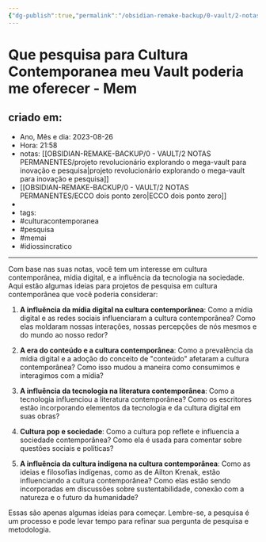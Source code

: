 ```yaml
---
{"dg-publish":true,"permalink":"/obsidian-remake-backup/0-vault/2-notas-permanentes/que-pesquisa-para-cultura-contemporanea-meu-vault-poderia-me-oferecer-mem/","tags":["permanente","culturacontemporanea","pesquisa","memai","idiossincratico"],"dgHomeLink":true,"dgShowLocalGraph":true,"dgShowFileTree":true,"dgEnableSearch":true,"noteIcon":""}
---
```


# Que pesquisa para Cultura Contemporanea meu Vault poderia me oferecer - Mem

## criado em: 
-  Ano, Mês e dia: 2023-08-26
- Hora: 21:58
- notas: [[OBSIDIAN-REMAKE-BACKUP/0 - VAULT/2 NOTAS PERMANENTES/projeto revolucionário explorando o mega-vault para inovação e pesquisa\|projeto revolucionário explorando o mega-vault para inovação e pesquisa]]
- [[OBSIDIAN-REMAKE-BACKUP/0 - VAULT/2 NOTAS PERMANENTES/ECCO dois ponto zero\|ECCO dois ponto zero]]
- 
- tags:
- #culturacontemporanea
- #pesquisa
- #memai 
- #idiossincratico 
---

Com base nas suas notas, você tem um interesse em cultura contemporânea, mídia digital, e a influência da tecnologia na sociedade. Aqui estão algumas ideias para projetos de pesquisa em cultura contemporânea que você poderia considerar:

1.  **A influência da mídia digital na cultura contemporânea**: Como a mídia digital e as redes sociais influenciaram a cultura contemporânea? Como elas moldaram nossas interações, nossas percepções de nós mesmos e do mundo ao nosso redor?

2.  **A era do conteúdo e a cultura contemporânea**: Como a prevalência da mídia digital e a adoção do conceito de "conteúdo" afetaram a cultura contemporânea? Como isso mudou a maneira como consumimos e interagimos com a mídia?

3.  **A influência da tecnologia na literatura contemporânea**: Como a tecnologia influenciou a literatura contemporânea? Como os escritores estão incorporando elementos da tecnologia e da cultura digital em suas obras?

4.  **Cultura pop e sociedade**: Como a cultura pop reflete e influencia a sociedade contemporânea? Como ela é usada para comentar sobre questões sociais e políticas?

5.  **A influência da cultura indígena na cultura contemporânea**: Como as ideias e filosofias indígenas, como as de Ailton Krenak, estão influenciando a cultura contemporânea? Como elas estão sendo incorporadas em discussões sobre sustentabilidade, conexão com a natureza e o futuro da humanidade?

Essas são apenas algumas ideias para começar. Lembre-se, a pesquisa é um processo e pode levar tempo para refinar sua pergunta de pesquisa e metodologia.

